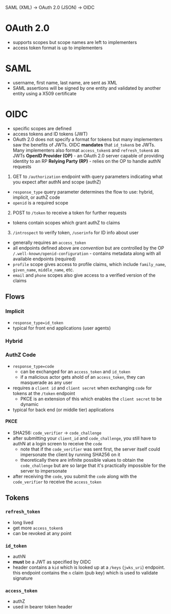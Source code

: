 SAML (XML) -> OAuth 2.0 (JSON) -> OIDC
# OAuth 2.0 
- supports scopes but scope names are left to implementers
- access token format is up to implementers
# SAML
- username, first name, last name, are sent as XML
- SAML assertions will be signed by one entity and validated by another entity using a X509 certificate


# OIDC
- specific scopes are defined
- access tokens and ID tokens (JWT)
- OAuth 2.0 does not specify a format for tokens but many implementers saw the benefits of JWTs. OIDC **mandates** that `id_token`s be JWTs. Many implementers also format `access_token`s and `refresh_token`s as JWTs
**OpenID Provider (OP)** - an OAuth 2.0 server capable of providing identity to an RP
**Relying Party (RP)** - relies on the OP to handle authN requests
1. GET to `/authorization` endpoint with query parameters indicating what you expect after authN and scope (authZ)
  - `response_type` query parameter determines the flow to use: hybrid, implicit, or authZ code
  - `openid` is a required scope
2. POST to `/token` to receive a token for further requests
  - tokens contain scopes which grant authZ to claims
3. `/introspect` to verify token, `/userinfo` for ID info about user
  - generally requires an `access_token`
- all endpoints defined above are *convention* but are controlled by the OP
`/.well-known/openid-configuration` - contains metadata along with all available endpoints (required)
- `profile` scope gives access to profile claims, which include `family_name`, `given_name`, `middle_name`, etc.
- `email` and `phone` scopes also give access to a verified version of the claims
## Flows
### Implicit
- `response_type=id_token`
- typical for front end applications (user agents)
### Hybrid
### AuthZ Code
- `response_type=code`
  - can be exchanged for an `access_token` and `id_token`
  - if a malicious actor gets ahold of an `access_token`, they can masquerade as any user
- requires a `client id` and `client secret` when exchanging `code` for tokens at the `/token` endpoint
  - PKCE is an extension of this which enables the `client secret` to be dynamic
- typical for back end (or middle tier) applications
#### PKCE
- SHA256: `code_verifier` -> `code_challenge`
- after submitting your `client_id` and `code_challenge`, you still have to authN at a login screen to receive the `code`
  - note that if the `code_verifier` was sent first, the server itself could impersonate the client by running SHA256 on it
  - theoretically there are infinite possible values to obtain the `code_challenge` but are so large that it's practically impossible for the server to impersonate
- after receiving the `code`, you submit the `code` along with the `code_verifier` to receive the `access_token`
## Tokens
### `refresh_token`
- long lived
- get more `access_token`s
- can be revoked at any point
### `id_token`
- authN
- **must** be a JWT as specified by OIDC
- header contains a `kid` which is looked up at a `/keys` (`jwks_uri`) endpoint. this endpoint contains the `n` claim (pub key) which is used to validate signature
### `access_token`
- authZ
- used in bearer token header